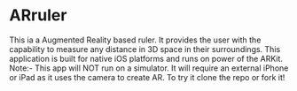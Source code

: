 # ARruler
This ia a Augmented Reality based ruler. It provides the user with the capability to measure any distance in 3D space in their surroundings. This application is built for native iOS platforms and runs on power of the ARKit.
Note:- This app will NOT run on a simulator. It will require an external iPhone or iPad as it uses the camera to create AR.
To try it clone the repo or fork it!
